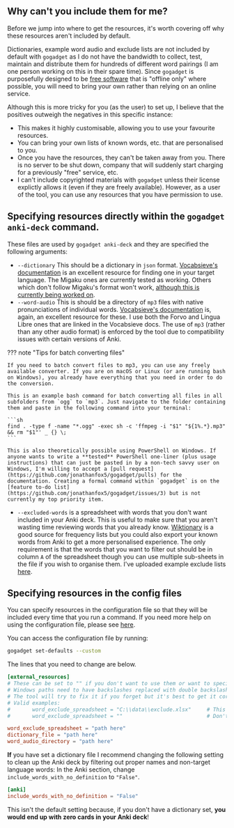 <!-- Copyright: © 2024 Jonathan Fox
License: GNU AGPL, version 3 or later; http://www.gnu.org/licenses/agpl.html
Full source code: https://github.com/jonathanfox5/gogadget -->

## Why can't you include them for me?

Before we jump into where to get the resources, it's worth covering off why these resources aren't included by default.

Dictionaries, example word audio and exclude lists are not included by default with `gogadget` as I do not have the bandwidth to collect, test, maintain and distribute them for hundreds of different word pairings (I am one person working on this in their spare time). Since `gogadget` is purposefully designed to be [free software](../index.md/#why-is-gogadget-free) that is "offline only" where possible, you will need to bring your own rather than relying on an online service.

Although this is more tricky for you (as the user) to set up, I believe that the positives outweigh the negatives in this specific instance:

- This makes it highly customisable, allowing you to use your favourite resources.
- You can bring your own lists of known words, etc. that are personalised to you.
- Once you have the resources, they can't be taken away from you. There is no server to be shut down, company that will suddenly start charging for a previously "free" service, etc.
- I can't include copyrighted materials with `gogadget` unless their license explictly allows it (even if they are freely available). However, as a user of the tool, you can use any resources that you have permission to use.

## Specifying resources directly within the `gogadget anki-deck` command.

These files are used by `gogadget anki-deck` and they are specified the following arguments:

- `--dictionary` This should be a dictionary in `json` format. [Vocabsieve's documentation](https://docs.freelanguagetools.org/resources.html) is an excellent resource for finding one in your target language. The Migaku ones are currently tested as working. Others which don't follow Migaku's format won't work, [although this is currently being worked on](https://github.com/jonathanfox5/gogadget/issues/12).
- `--word-audio` This is should be a directory of `mp3` files with native pronunciations of individual words. [Vocabsieve's documentation](https://docs.freelanguagetools.org/resources.html) is, again, an excellent resource for these. I use both the Forvo and Lingua Libre ones that are linked in the Vocabsieve docs. The use of `mp3` (rather than any other audio format) is enforced by the tool due to compatibility issues with certain versions of Anki.

??? note "Tips for batch converting files"

    If you need to batch convert files to mp3, you can use any freely available converter. If you are on macOS or Linux (or are running bash on Windows), you already have everything that you need in order to do the conversion.

    This is an example bash command for batch converting all files in all subfolders from `ogg` to `mp3`. Just navigate to the folder containing them and paste in the following command into your terminal:

    ```sh
    find . -type f -name "*.ogg" -exec sh -c 'ffmpeg -i "$1" "${1%.*}.mp3" && rm "$1"' _ {} \;
    ```

    This is also theoretically possible using PowerShell on Windows. If anyone wants to write a **tested** PowerShell one-liner (plus usage instructions) that can just be pasted in by a non-tech savvy user on Windows, I'm willing to accept a [pull request](https://github.com/jonathanfox5/gogadget/pulls) for the documentation. Creating a formal command within `gogadget` is on the [feature to-do list](https://github.com/jonathanfox5/gogadget/issues/3) but is not currently my top priority item.

- `--excluded-words` is a spreadsheet with words that you don't want included in your Anki deck. This is useful to make sure that you aren't wasting time reviewing words that you already know. [Wiktionary](https://en.wiktionary.org/wiki/Wiktionary:Frequency_lists) is a good source for frequency lists but you could also export your known words from Anki to get a more personalised experience. The only requirement is that the words that you want to filter out should be in column `A` of the spreadsheet though you can use multiple sub-sheets in the file if you wish to organise them. I've uploaded example exclude lists [here](https://github.com/jonathanfox5/gogadget/tree/main/examples/exclude_lists/).

## Specifying resources in the config files

You can specify resources in the configuration file so that they will be included every time that you run a command. If you need more help on using the configuration file, please see [here](../reference/default_settings.md).

You can access the configuration file by running:

```sh
gogadget set-defaults --custom
```

The lines that you need to change are below.

```toml
[external_resources]
# These can be set to "" if you don't want to use them or want to specify them every time.
# Windows paths need to have backslashes replaced with double backslashes, see [instructions] at the top of this file.
# The tool will try to fix it if you forget but it's best to get it correct to begin with!
# Valid examples:
#       word_exclude_spreadsheet = "C:\\data\\exclude.xlsx"     # This will load a specific spreadsheet
#       word_exclude_spreadsheet = ""                           # Don't use an exclude spreadsheet or only use when specified in the command

word_exclude_spreadsheet = "path here"
dictionary_file = "path here"
word_audio_directory = "path here"
```

**If** you have set a dictionary file I recommend changing the following setting to clean up the Anki deck by filtering out proper names and non-target language words: In the Anki section, change `include_words_with_no_definition` to `"False"`.

```toml
[anki]
include_words_with_no_definition = "False"
```

This isn't the default setting because, if you don't have a dictionary set, **you would end up with zero cards in your Anki deck**!
